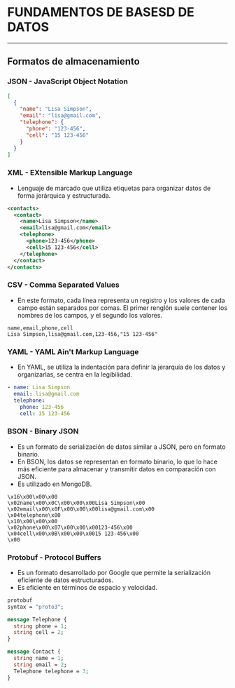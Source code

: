 # FUNDAMENTOS DE BASESD DE DATOS
---

## Formatos de almacenamiento

### JSON - JavaScript Object Notation

```json
[
  {
    "name": "Lisa Simpson",
    "email": "lisa@gmail.com",
    "telephone": {
      "phone": "123-456",
      "cell": "15 123-456"
    }
  }
]
```

### XML - EXtensible Markup Language

- Lenguaje de marcado que utiliza etiquetas para organizar datos de forma jerárquica y estructurada.

```xml
<contacts>
  <contact>
    <name>Lisa Simpson</name>
    <email>lisa@gmail.com</email>
    <telephone>
      <phone>123-456</phone>
      <cell>15 123-456</cell>
    </telephone>
  </contact>
</contacts>
```

### CSV - Comma Separated Values

- En este formato, cada línea representa un registro y los valores de cada campo están separados por comas. El primer renglón suele contener los nombres de los campos, y el segundo los valores.

```csv
name,email,phone,cell
Lisa Simpson,lisa@gmail.com,123-456,"15 123-456"
```

### YAML - YAML Ain't Markup Language

- En YAML, se utiliza la indentación para definir la jerarquía de los datos y organizarlas, se centra en la legibilidad.

```yaml
- name: Lisa Simpson
  email: lisa@gmail.com
  telephone:
    phone: 123-456
    cell: 15 123-456
```

### BSON - Binary JSON

- Es un formato de serialización de datos similar a JSON, pero en formato binario.
- En BSON, los datos se representan en formato binario, lo que lo hace más eficiente para almacenar y transmitir datos en comparación con JSON.
- Es utilizado en MongoDB.

```bson
\x16\x00\x00\x00
\x02name\x00\x0C\x00\x00\x00Lisa Simpson\x00
\x02email\x00\x0F\x00\x00\x00lisa@gmail.com\x00
\x04telephone\x00
\x10\x00\x00\x00
\x02phone\x00\x07\x00\x00\x00123-456\x00
\x04cell\x00\x0B\x00\x00\x0015 123-456\x00
\x00
```

### Protobuf - Protocol Buffers

- Es un formato desarrollado por Google que permite la serialización eficiente de datos estructurados.
- Es eficiente en términos de espacio y velocidad.

```protobuf
protobuf
syntax = "proto3";

message Telephone {
  string phone = 1;
  string cell = 2;
}

message Contact {
  string name = 1;
  string email = 2;
  Telephone telephone = 3;
}
```

